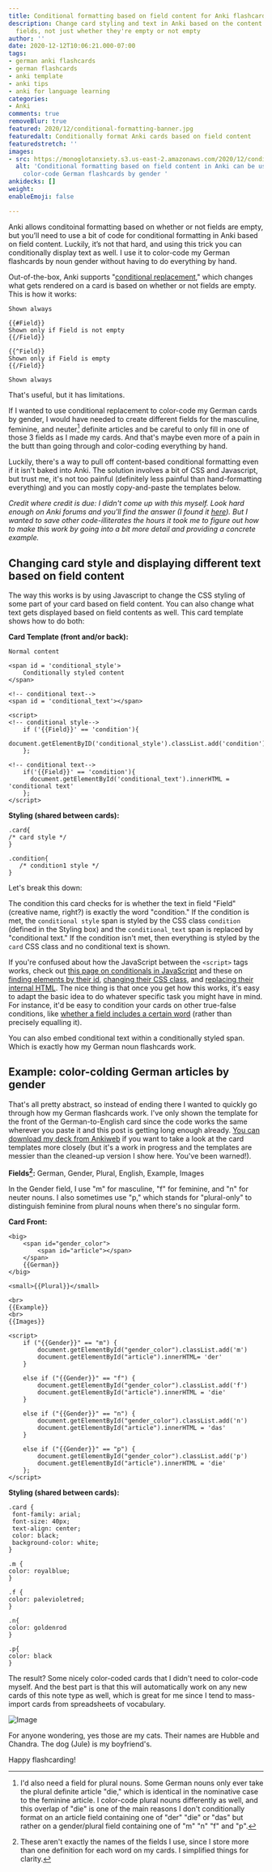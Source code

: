 ```yaml
---
title: Conditional formatting based on field content for Anki flashcards
description: Change card styling and text in Anki based on the content of your note
  fields, not just whether they're empty or not empty
author: ''
date: 2020-12-12T10:06:21.000-07:00
tags:
- german anki flashcards
- german flashcards
- anki template
- anki tips
- anki for language learning
categories:
- Anki
comments: true
removeBlur: true
featured: 2020/12/conditional-formatting-banner.jpg
featuredalt: Conditionally format Anki cards based on field content
featuredstretch: ''
images:
- src: https://monoglotanxiety.s3.us-east-2.amazonaws.com/2020/12/conditional-formatting-banner.jpg
  alt: 'Conditional formatting based on field content in Anki can be used to automatically
    color-code German flashcards by gender '
ankidecks: []
weight: 
enableEmoji: false

---
```

Anki allows conditoinal formatting based on whether or not fields are empty, but you’ll need to use a bit of code for conditional formatting in Anki based on field content. Luckily, it’s not that hard, and using this trick you can conditionally display text as well. I use it to color-code my German flashcards by noun gender without having to do everything by hand.

Out-of-the-box, Anki supports "[conditional replacement](https://docs.ankiweb.net/#/templates/generation?id=conditional-replacement)," which changes what gets rendered on a card is based on whether or not fields are empty. This is how it works:

``` 
Shown always

{{#Field}}
Shown only if Field is not empty
{{/Field}}

{{^Field}}
Shown only if Field is empty
{{/Field}}

Shown always
```

That's useful, but it has limitations.  

If I wanted to use conditional replacement to color-code my German cards by gender, I would have needed to create different fields for the masculine, feminine, and neuter[^1] definite articles and be careful to only fill in one of those 3 fields as I made my cards. And that's maybe even more of a pain in the butt than going through and color-coding everything by hand.

Luckily, there's a way to pull off content-based conditional formatting even if it isn't baked into Anki.  The solution involves a bit of CSS and Javascript, but trust me, it's not too painful (definitely less painful than hand-formatting everything) and you can mostly copy-and-paste the templates below.

*Credit where credit is due: I didn't come up with this myself. Look hard enough on Anki forums and you'll find the answer (I found it [here](https://anki.tenderapp.com/discussions/ankidesktop/21132-conditional-formatting-based-on-deck#comment_41634514)). But I wanted to save other code-illiterates the hours it took me to figure out how to make this work by going into a bit more detail and providing a concrete example.*

## Changing card style and displaying different text based on field content

The way this works is by using Javascript to change the CSS styling of some part of your card based on field content. You can also change what text gets displayed based on field contents as well. This card template shows how to do both:

**Card Template (front and/or back):**

```
Normal content

<span id = 'conditional_style'>
    Conditionally styled content
</span>

<!-- conditional text-->
<span id = 'conditional_text'></span>

<script>
<!-- conditional style-->	
    if ('{{Field}}' == 'condition'){
      document.getElementByID('conditional_style').classList.add('condition')
    };

<!-- conditional text-->
    if('{{Field}}' == 'condition'){
      document.getElementById('conditional_text').innerHTML = 'conditional text'
    };
</script>
```

**Styling (shared between cards):**

```
.card{
/* card style */
}

.condition{
   /* condition1 style */
}
```

Let's break this down:

The condition this card checks for is whether the text in field "Field" (creative name, right?) is exactly the word "condition."  If the condition is met, the `conditional style` span is styled by the CSS class `condition` (defined in the Styling box) and the `conditional_text` span is replaced by "conditional text." If the condition isn't met, then everything is styled by the `card` CSS class and no conditional text is shown.

If you're confused about how the JavaScript between the `<script>` tags works, check out [this page on conditionals in JavaScript](https://developer.mozilla.org/en-US/docs/Learn/JavaScript/Building_blocks/conditionals) and these on [finding elements by their id](https://www.w3schools.com/jsref/met_document_getelementbyid.asp), [changing their CSS class](https://www.w3schools.com/jsref/prop_element_classlist.asp), and [replacing their internal HTML](https://www.w3schools.com/js/js_htmldom_html.asp). The nice thing is that once you get how this works, it's easy to adapt the basic idea to do whatever specific task you might have in mind. For instance, it'd be easy to condition your cards on other true-false conditions, like [whether a field includes a certain word](https://www.w3schools.com/jsref/jsref_includes.asp) (rather than precisely equalling it). 

You can also embed conditional text within a conditionally styled span. Which is exactly how my German noun flashcards work.

## Example: color-colding German articles by gender

That's all pretty abstract, so instead of ending there I wanted to quickly go through how my German flashcards work. I've only shown the template for the front of the German-to-English card since the code works the same wherever you paste it and this post is getting long enough already. [You can download my deck from Ankiweb](https://ankiweb.net/shared/info/1877324510) if you want to take a look at the card templates more closely (but it's a work in progress and the templates are messier than the cleaned-up version I show here. You've been warned!).

**Fields[^2]:** German, Gender, Plural, English, Example, Images

In the Gender field, I use "m" for masculine, "f" for feminine, and "n" for neuter nouns. I also sometimes use "p," which stands for "plural-only" to distinguish feminine from plural nouns when there's no singular form.

**Card Front:**

```
<big>
    <span id="gender_color">
        <span id="article"></span>
    </span>
    {{German}}
</big>

<small>{{Plural}}</small>

<br>
{{Example}}
<br>
{{Images}}

<script>
    if ("{{Gender}}" == "m") {
        document.getElementById("gender_color").classList.add('m')
        document.getElementById("article").innerHTML= 'der'
    }
    
    else if ("{{Gender}}" == "f") {
        document.getElementById("gender_color").classList.add('f')
        document.getElementById("article").innerHTML = 'die'
    }

    else if ("{{Gender}}" == "n") {
        document.getElementById("gender_color").classList.add('n')
        document.getElementById("article").innerHTML = 'das'
    }

    else if ("{{Gender}}" == "p") {
        document.getElementById("gender_color").classList.add('p')
        document.getElementById("article").innerHTML = 'die'
    };
</script>
```

**Styling (shared between cards):**

```
.card {
 font-family: arial;
 font-size: 40px;
 text-align: center;
 color: black;
 background-color: white;
}

.m {
color: royalblue;
}

.f {
color: palevioletred;
}

.n{
color: goldenrod
}

.p{
color: black
}
```

The result? Some nicely color-coded cards that I didn't need to color-code myself. And the best part is that this will automatically work on any new cards of this note type as well, which is great for me since I tend to mass-import cards from spreadsheets of vocabulary.

![Image](/img/2020/12/conditional-formatting-example-cards.png)

For anyone wondering, yes those are my cats. Their names are Hubble and Chandra. The dog (Jule) is my boyfriend's.

Happy flashcarding!

[^1]: I'd also need a field for plural nouns. Some German nouns only ever take the plural definite article "die," which is identical in the nominative case to the feminine article. I color-code plural nouns differently as well, and this overlap of "die" is one of the main reasons I don't conditionally format on an article field containing one of "der" "die" or "das" but rather on a gender/plural field containing one of "m" "n" "f" and "p". 
[^2]: These aren't exactly the names of the fields I use, since I store more than one definition for each word on my cards. I simplified things for clarity.